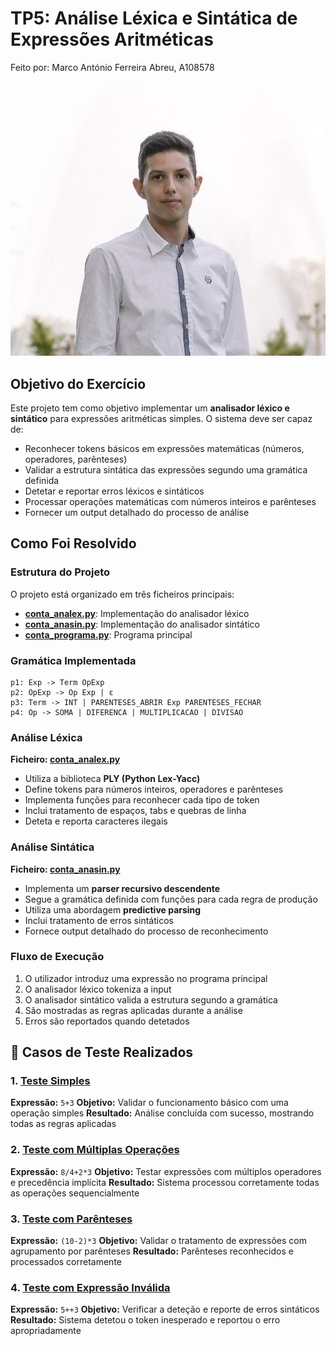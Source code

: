 # TP5: Análise Léxica e Sintática de Expressões Aritméticas
Feito por:
Marco António Ferreira Abreu, A108578

![image_alt](https://github.com/MarcoAbreu11/PLC2025/blob/main/Imagem/minha_imagem.jpg?raw=true)

## Objetivo do Exercício

Este projeto tem como objetivo implementar um **analisador léxico e sintático** para expressões aritméticas simples. O sistema deve ser capaz de:

- Reconhecer tokens básicos em expressões matemáticas (números, operadores, parênteses)
- Validar a estrutura sintática das expressões segundo uma gramática definida
- Detetar e reportar erros léxicos e sintáticos
- Processar operações matemáticas com números inteiros e parênteses
- Fornecer um output detalhado do processo de análise

## Como Foi Resolvido

### Estrutura do Projeto

O projeto está organizado em três ficheiros principais:

- **[conta_analex.py](código/conta_analex.py)**: Implementação do analisador léxico
- **[conta_anasin.py](código/conta_anasin.py)**: Implementação do analisador sintático  
- **[conta_programa.py](código/conta_programa.py)**: Programa principal

### Gramática Implementada

```text
p1: Exp -> Term OpExp
p2: OpExp -> Op Exp | ε
p3: Term -> INT | PARENTESES_ABRIR Exp PARENTESES_FECHAR
p4: Op -> SOMA | DIFERENCA | MULTIPLICACAO | DIVISAO
```
### Análise Léxica

**Ficheiro: [conta_analex.py](código/conta_analex.py)**

- Utiliza a biblioteca **PLY (Python Lex-Yacc)**
- Define tokens para números inteiros, operadores e parênteses
- Implementa funções para reconhecer cada tipo de token
- Inclui tratamento de espaços, tabs e quebras de linha
- Deteta e reporta caracteres ilegais

### Análise Sintática

**Ficheiro: [conta_anasin.py](código/conta_anasin.py)**

- Implementa um **parser recursivo descendente**
- Segue a gramática definida com funções para cada regra de produção
- Utiliza uma abordagem **predictive parsing**
- Inclui tratamento de erros sintáticos
- Fornece output detalhado do processo de reconhecimento

### Fluxo de Execução

1. O utilizador introduz uma expressão no programa principal
2. O analisador léxico tokeniza a input
3. O analisador sintático valida a estrutura segundo a gramática
4. São mostradas as regras aplicadas durante a análise
5. Erros são reportados quando detetados

## 🧪 Casos de Teste Realizados

### 1. [Teste Simples](testes/teste_simples.png)
**Expressão:** `5+3`
**Objetivo:** Validar o funcionamento básico com uma operação simples
**Resultado:** Análise concluída com sucesso, mostrando todas as regras aplicadas

### 2. [Teste com Múltiplas Operações](testes/teste_com_multiplas_operacoes.png)
**Expressão:** `8/4+2*3`
**Objetivo:** Testar expressões com múltiplos operadores e precedência implícita
**Resultado:** Sistema processou corretamente todas as operações sequencialmente

### 3. [Teste com Parênteses](testes/teste_com_parenteses.png)
**Expressão:** `(10-2)*3`
**Objetivo:** Validar o tratamento de expressões com agrupamento por parênteses
**Resultado:** Parênteses reconhecidos e processados corretamente

### 4. [Teste com Expressão Inválida](testes/teste_expressao_invalida.png)
**Expressão:** `5++3`
**Objetivo:** Verificar a deteção e reporte de erros sintáticos
**Resultado:** Sistema detetou o token inesperado e reportou o erro apropriadamente
